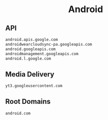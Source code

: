 


<h1 align="center">Android</h1>  


## API


```html
android.apis.google.com
androidwearcloudsync-pa.googleapis.com
android.googleapis.com
androidmanagement.googleapis.com
android.l.google.com
```  


## Media Delivery


```html
yt3.googleusercontent.com
```  


## Root Domains


```html
android.com
```  

